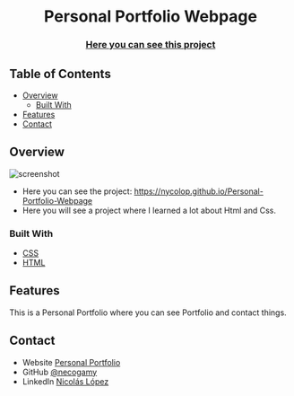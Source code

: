 <h1 align="center">Personal Portfolio Webpage</h1>

<div align="center">
  <h3>
    <a href="https://nycolop.github.io/Personal-Portfolio-Webpage/">
      Here you can see this project
    </a>
  </h3>
</div>

<!-- TABLE OF CONTENTS -->

## Table of Contents

- [Overview](#overview)
  - [Built With](#built-with)
- [Features](#features)
- [Contact](#contact)

<!-- OVERVIEW -->
<!-- A image or gif demo of the project, where I can see the demo and what I learned or others things related to the project -->

## Overview

![screenshot](media/page.png)

- Here you can see the project: https://nycolop.github.io/Personal-Portfolio-Webpage
- Here you will see a project where I learned a lot about Html and Css.

### Built With
<!-- Frameworks and Languages, etc used for making the web -->

- [CSS](https://www.w3schools.com/css/)
- [HTML](https://www.w3schools.com/html/)

## Features
<!-- List of features of the application -->

This is a Personal Portfolio where you can see Portfolio and contact things.

<!-- ## Acknowledgements -->
<!-- any articles or add-ons/plugins that helps you to complete the project -->

## Contact

- Website [Personal Portfolio](https://nycolop.github.io/Personal-Portfolio-Webpage/)
- GitHub [@necogamy](https://github.com/nycolop)
- LinkedIn [Nicolás López](https://www.linkedin.com/in/nycolop/)
